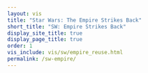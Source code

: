 ```yaml
---
layout: vis
title: "Star Wars: The Empire Strikes Back"
short_title: "SW: Empire Strikes Back"
display_site_title: true
display_page_title: true
order: 1
vis_include: vis/sw/empire_reuse.html
permalink: /sw-empire/
---
```

